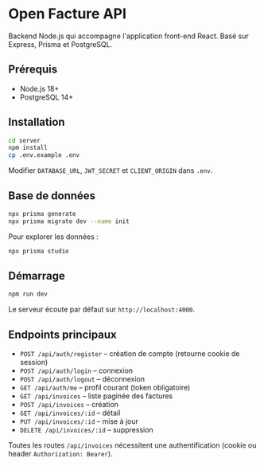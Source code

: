 # Open Facture API

Backend Node.js qui accompagne l'application front-end React. Basé sur Express, Prisma et PostgreSQL.

## Prérequis

- Node.js 18+
- PostgreSQL 14+

## Installation

```bash
cd server
npm install
cp .env.example .env
```

Modifier `DATABASE_URL`, `JWT_SECRET` et `CLIENT_ORIGIN` dans `.env`.

## Base de données

```bash
npx prisma generate
npx prisma migrate dev --name init
```

Pour explorer les données :

```bash
npx prisma studio
```

## Démarrage

```bash
npm run dev
```

Le serveur écoute par défaut sur `http://localhost:4000`.

## Endpoints principaux

- `POST /api/auth/register` – création de compte (retourne cookie de session)
- `POST /api/auth/login` – connexion
- `POST /api/auth/logout` – déconnexion
- `GET /api/auth/me` – profil courant (token obligatoire)
- `GET /api/invoices` – liste paginée des factures
- `POST /api/invoices` – création
- `GET /api/invoices/:id` – détail
- `PUT /api/invoices/:id` – mise à jour
- `DELETE /api/invoices/:id` – suppression

Toutes les routes `/api/invoices` nécessitent une authentification (cookie ou header `Authorization: Bearer`).
